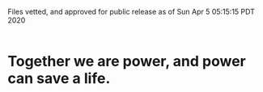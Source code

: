 Files vetted, and approved for public release as of Sun Apr  5 05:15:15 PDT 2020<br><br><h1>Together we are power, and power can save a life.</h1>
